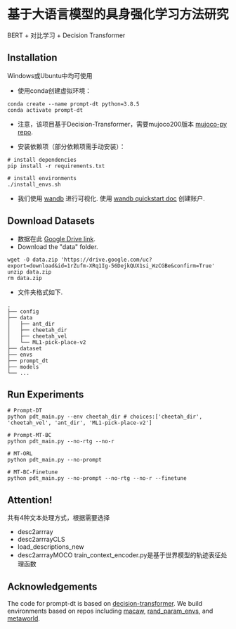 # 基于大语言模型的具身强化学习方法研究

BERT + 对比学习 + Decision Transformer


## Installation

Windows或Ubuntu中均可使用
 - 使用conda创建虚拟环境：

```
conda create --name prompt-dt python=3.8.5
conda activate prompt-dt
```
 - 注意，该项目基于Decision-Transformer，需要mujoco200版本 [mujoco-py repo](https://github.com/openai/mujoco-py).

 - 安装依赖项（部分依赖项需手动安装）：

```
# install dependencies
pip install -r requirements.txt

# install environments
./install_envs.sh
```
 - 我们使用 [wandb](https://wandb.ai/site?utm_source=google&utm_medium=cpc&utm_campaign=Performance-Max&utm_content=site&gclid=CjwKCAjwlqOXBhBqEiwA-hhitGcG5-wtdqoNgKyWdNpsRedsbEYyK9NeKcu8RFym6h8IatTjLFYliBoCbikQAvD_BwE) 进行可视化. 使用 [wandb quickstart doc](https://docs.wandb.ai/quickstart) 创建账户.

## Download Datasets
 - 数据在此 [Google Drive link](https://drive.google.com/drive/folders/1six767uD8yfdgoGIYW86sJY-fmMdYq7e?usp=sharing).
 - Download the "data" folder.

```
wget -O data.zip 'https://drive.google.com/uc?export=download&id=1rZufm-XRq1Ig-56DejkQUX1si_WzCGBe&confirm=True' 
unzip data.zip
rm data.zip
```
 - 文件夹格式如下.
```
.
├── config
├── data
│   ├── ant_dir
│   ├── cheetah_dir
│   ├── cheetah_vel
│   └── ML1-pick-place-v2
├── dataset
├── envs
├── prompt_dt
├── models
└── ...
```
## Run Experiments
```
# Prompt-DT
python pdt_main.py --env cheetah_dir # choices:['cheetah_dir', 'cheetah_vel', 'ant_dir', 'ML1-pick-place-v2']

# Prompt-MT-BC
python pdt_main.py --no-rtg --no-r

# MT-ORL
python pdt_main.py --no-prompt

# MT-BC-Finetune
python pdt_main.py --no-prompt --no-rtg --no-r --finetune
```

## Attention!
共有4种文本处理方式，根据需要选择
- desc2arrray 
- desc2arrrayCLS
- load_descriptions_new
- desc2arrrayMOCO
train_context_encoder.py是基于世界模型的轨迹表征处理函数

## Acknowledgements
The code for prompt-dt is based on [decision-transformer](https://github.com/kzl/decision-transformer). We build environments based on repos including [macaw](https://github.com/eric-mitchell/macaw), [rand_param_envs](https://github.com/dennisl88/rand_param_envs), and [metaworld](https://github.com/rlworkgroup/metaworld).

